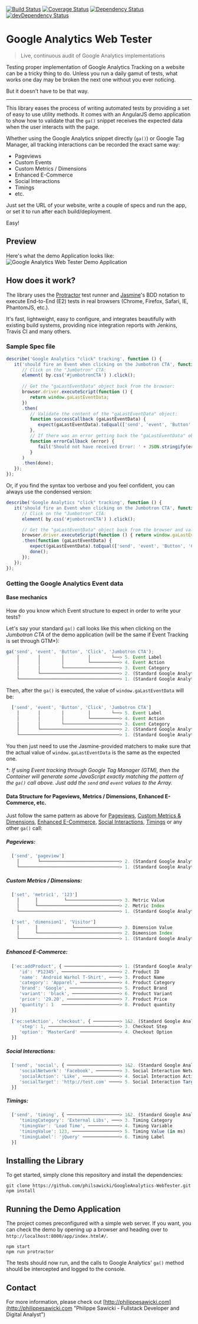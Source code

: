 [![Build Status](https://travis-ci.org/philsawicki/GoogleAnalytics-WebTester.svg?branch=master)](https://travis-ci.org/philsawicki/GoogleAnalytics-WebTester)
[![Coverage Status](https://coveralls.io/repos/philsawicki/GoogleAnalytics-WebTester/badge.svg?branch=master)](https://coveralls.io/r/philsawicki/GoogleAnalytics-WebTester?branch=master)
[![Dependency Status](https://david-dm.org/philsawicki/GoogleAnalytics-WebTester.svg)](https://david-dm.org/philsawicki/GoogleAnalytics-WebTester)
[![devDependency Status](https://david-dm.org/philsawicki/GoogleAnalytics-WebTester/dev-status.svg)](https://david-dm.org/philsawicki/GoogleAnalytics-WebTester#info=devDependencies)

# Google Analytics Web Tester

> Live, continuous audit of Google Analytics implementations

Testing proper implementation of Google Analytics Tracking on a website can be a tricky thing to do. Unless you run a daily gamut of tests, what works one day may be broken the next one without you ever noticing.

But it doesn't have to be that way.

___

<!---
Automating the process of validating that tracking events are fired when the user interacts with the page can ease the development process and speed up the delivery of new features. It can also contribute to the sharing of Analytics knowledge by empowering everyone on the team with particular responsibilities:

* Digital Marketers spend less time working out the implementation details ;
* Business Analysts can formulate proper Acceptance Criterias for their User Stories ;
* Developers can gain a better understanding of the business goals ;
* QAs can spend more time testing other parts of the application.
-->

This library eases the process of writing automated tests by providing a set of easy to use utility methods. It comes with an AngularJS demo application to show how to validate that the `ga()` snippet receives the expected data when the user interacts with the page.


Whether using the Google Analytics snippet directly (`ga()`) or Google Tag Manager, all tracking interactions can be recorded the exact same way:

* Pageviews
* Custom Events
* Custom Metrics / Dimensions
* Enhanced E-Commerce
* Social Interactions
* Timings
* etc.

Just set the URL of your website, write a couple of specs and run the app, or set it to run after each build/deployment.

Easy!

## Preview

Here's what the demo Application looks like:
![Google Analytics Web Tester Demo Application](https://raw.githubusercontent.com/philsawicki/GoogleAnalytics-WebTester/screenshots/Google%20Analytics%20Web%20Tester%20Demo%20Application%20Screenshot.png "Google Analytics Web Tester Demo Application")

## How does it work?

The library uses the [Protractor](http://angular.github.io/protractor/#/ "Protractor") test runner and [Jasmine](http://jasmine.github.io/ "Jasmine")'s BDD notation to execute End-to-End (E2) tests in real browsers (Chrome, Firefox, Safari, IE, PhantomJS, etc.). 

It's fast, lightweight, easy to configure, and integrates beautifully with existing build systems, providing nice integration reports with Jenkins, Travis CI and many others.

### Sample Spec file
```javascript
describe('Google Analytics "click" tracking', function () {
   it('should fire an Event when clicking on the Jumbotron CTA', function (done) {
      // Click on the "Jumbotron" CTA:
      element( by.css('#jumbotronCTA') ).click();
  
      // Get the "gaLastEventData" object back from the browser:
      browser.driver.executeScript(function () {
         return window.gaLastEventData;
      })
      .then(
         // Validate the content of the "gaLastEventData" object:
         function successCallback (gaLastEventData) {
            expect(gaLastEventData).toEqual(['send', 'event', 'Button', 'Click', 'Jumbotron CTA']);
         },
         // If there was an error getting back the "gaLastEventData" object from the browser, fail the test:
         function errorCallback (error) {
            fail('Should not have received Error: ' + JSON.stringify(error));
         }
      )
      .then(done);
   });
});
```

Or, if you find the syntax too verbose and you feel confident, you can always use the condensed version:
```javascript
describe('Google Analytics "click" tracking', function () {
   it('should fire an Event when clicking on the Jumbotron CTA', function (done) {
      // Click on the "Jumbotron" CTA:
      element( by.css('#jumbotronCTA') ).click();

      // Get the "gaLastEventData" object back from the browser and validate its data:
      browser.driver.executeScript(function () { return window.gaLastEventData; })
      .then(function (gaLastEventData) {
         expect(gaLastEventData).toEqual(['send', 'event', 'Button', 'Click', 'Jumbotron CTA']);
         done();
      });
   });
});
```

### Getting the Google Analytics Event data

#### Base mechanics

How do you know which Event structure to expect in order to write your tests?

Let's say your standard `ga()` call looks like this when clicking on the _Jumbotron CTA_ of the demo application (will be the same if Event Tracking is set through GTM*):
```javascript
ga('send', 'event', 'Button', 'Click', 'Jumbotron CTA');
    │       │        │         │        └──> 5. Event Label
    │       │        │         └───────────> 4. Event Action
    │       │        └─────────────────────> 3. Event Category
    │       └──────────────────────────────> 2. (Standard Google Analytics parameter)
    └──────────────────────────────────────> 1. (Standard Google Analytics parameter)
```
Then, after the `ga()` is executed, the value of `window.gaLastEventData` will be:
```javascript
  ['send', 'event', 'Button', 'Click', 'Jumbotron CTA']
    │       │        │         │        └──> 5. Event Label
    │       │        │         └───────────> 4. Event Action
    │       │        └─────────────────────> 3. Event Category
    │       └──────────────────────────────> 2. (Standard Google Analytics parameter)
    └──────────────────────────────────────> 1. (Standard Google Analytics parameter)
```
You then just need to use the Jasmine-provided matchers to make sure that the actual value of `window.gaLastEventData` is the same as the expected one.

*: _If using Event tracking through Google Tag Manager (GTM), then the Container will generate some JavaScript exactly matching the pattern of the `ga()` call above. Just add the `send` and `event` values to the Array._

#### Data Structure for Pageviews, Metrics / Dimensions, Enhanced E-Commerce, etc.

Just follow the same pattern as above for [Pageviews](https://developers.google.com/analytics/devguides/collection/analyticsjs/field-reference#customs "Pageviews"), [Custom Metrics & Dimensions](https://developers.google.com/analytics/devguides/collection/analyticsjs/field-reference#customs "Custom Metrics / Dimensions"), [Enhanced E-Commerce](https://developers.google.com/analytics/devguides/collection/analyticsjs/field-reference#enhanced-ecomm "Enhanced E-Commerce"), [Social Interactions](https://developers.google.com/analytics/devguides/collection/analyticsjs/field-reference#social "Social Interactions"), [Timings](https://developers.google.com/analytics/devguides/collection/analyticsjs/field-reference#timing "Timings") or any other `ga()` call:

##### Pageviews:
```javascript
  ['send', 'pageview']
    │       └──────────────────────────────> 2. (Standard Google Analytics parameter)
    └──────────────────────────────────────> 1. (Standard Google Analytics parameter)
```

##### Custom Metrics / Dimensions:
```javascript
  ['set', 'metric1', '123']
    │      │          └────────────────────> 3. Metric Value
    │      └───────────────────────────────> 2. Metric Index
    └──────────────────────────────────────> 1. (Standard Google Analytics parameter)
  
  ['set', 'dimension1', 'Visitor']
    │      │             └─────────────────> 3. Dimension Value
    │      └───────────────────────────────> 2. Dimension Index
    └──────────────────────────────────────> 1. (Standard Google Analytics parameter)
```

##### Enhanced E-Commerce:
```javascript
  ['ec:addProduct', { ─────────────────────> 1. (Standard Google Analytics parameters)
     'id': 'P12345', ──────────────────────> 2. Product ID
     'name': 'Android Warhol T-Shirt', ────> 3. Product Name
     'category': 'Apparel', ───────────────> 4. Product Category
     'brand': 'Google', ───────────────────> 5. Product Brand
     'variant': 'black', ──────────────────> 6. Product Variant
     'price': '29.20', ────────────────────> 7. Product Price
     'quantity': 1   ──────────────────────> 8. Product quantity
  }]
  
  ['ec:setAction', 'checkout', { ──────────> 1&2. (Standard Google Analytics parameters)
     'step': 1, ───────────────────────────> 3. Checkout Step
     'option': 'MasterCard' ───────────────> 4. Checkout Option
  }]
```

##### Social Interactions:
```javascript
  ['send', 'social', { ────────────────────> 1&2. (Standard Google Analytics parameters)
     'socialNetwork': 'Facebook', ─────────> 3. Social Interaction Network
     'socialAction': 'Like', ──────────────> 4. Social Interaction Action
     'socialTarget': 'http://test.com' ────> 5. Social Interaction Target (URL)
  }]
```

##### Timings:
```javascript
  ['send', 'timing', { ────────────────────> 1&2. (Standard Google Analytics parameters)
     'timingCategory': 'External Libs', ───> 3. Timing Category
     'timingVar': 'Load Time', ────────────> 4. Timing Variable
     'timingValue': 123, ──────────────────> 5. Timing Value (in ms)
     'timingLabel': 'jQuery' ──────────────> 6. Timing Label
  }]
```

## Installing the Library

To get started, simply clone this repository and install the dependencies:

```
git clone https://github.com/philsawicki/GoogleAnalytics-WebTester.git
npm install
```

## Running the Demo Application

The project comes preconfigured with a simple web server. If you want, you can check the demo by opening up a browser and heading over to `http://localhost:8000/app/index.html#/`.

```
npm start
npm run protractor
```

The tests should now run, and the calls to Google Analytics' `ga()` method should be intercepted and logged to the console.

## Contact

For more information, please check out [http://philippesawicki.com](http://philippesawicki.com "Philippe Sawicki - Fullstack Developer and Digital Analyst")

